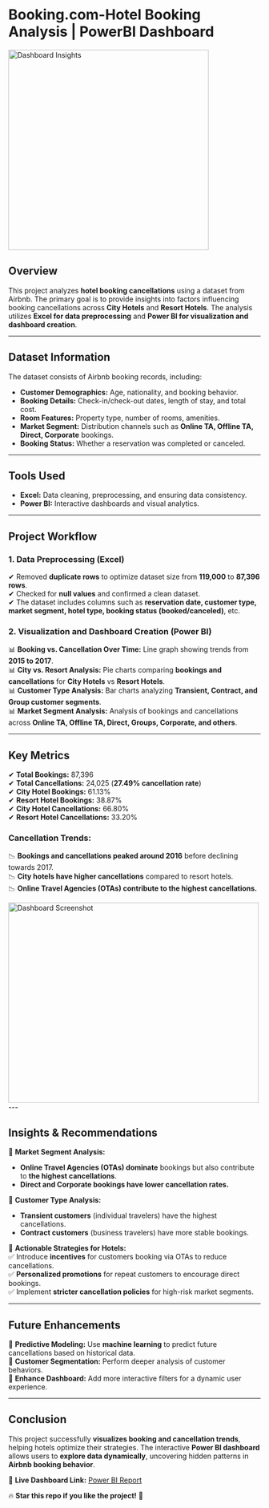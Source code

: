 # Booking.com-Hotel Booking Analysis | PowerBI Dashboard  

<img src="https://github.com/user-attachments/assets/d49dd37d-18a4-4ca3-ad90-2ce7664a9d77" alt="Dashboard Insights" style="height: 400px; width: auto;">  

## **Overview**  
This project analyzes **hotel booking cancellations** using a dataset from Airbnb. The primary goal is to provide insights into factors influencing booking cancellations across **City Hotels** and **Resort Hotels**. The analysis utilizes **Excel for data preprocessing** and **Power BI for visualization and dashboard creation**.

---

## **Dataset Information**  
The dataset consists of Airbnb booking records, including:

- **Customer Demographics:** Age, nationality, and booking behavior.  
- **Booking Details:** Check-in/check-out dates, length of stay, and total cost.  
- **Room Features:** Property type, number of rooms, amenities.  
- **Market Segment:** Distribution channels such as **Online TA, Offline TA, Direct, Corporate** bookings.  
- **Booking Status:** Whether a reservation was completed or canceled.  

---

## **Tools Used**  
- **Excel:** Data cleaning, preprocessing, and ensuring data consistency.  
- **Power BI:** Interactive dashboards and visual analytics.  

---

## **Project Workflow**  
### **1. Data Preprocessing (Excel)**  
✔ Removed **duplicate rows** to optimize dataset size from **119,000** to **87,396 rows**.  
✔ Checked for **null values** and confirmed a clean dataset.  
✔ The dataset includes columns such as **reservation date, customer type, market segment, hotel type, booking status (booked/canceled)**, etc.

### **2. Visualization and Dashboard Creation (Power BI)**  
📊 **Booking vs. Cancellation Over Time:** Line graph showing trends from **2015 to 2017**.  
📊 **City vs. Resort Analysis:** Pie charts comparing **bookings and cancellations** for **City Hotels** vs **Resort Hotels**.  
📊 **Customer Type Analysis:** Bar charts analyzing **Transient, Contract, and Group customer segments**.  
📊 **Market Segment Analysis:** Analysis of bookings and cancellations across **Online TA, Offline TA, Direct, Groups, Corporate, and others**.  

 

---

## **Key Metrics**  
✔ **Total Bookings:** 87,396  
✔ **Total Cancellations:** 24,025 (**27.49% cancellation rate**)  
✔ **City Hotel Bookings:** 61.13%  
✔ **Resort Hotel Bookings:** 38.87%  
✔ **City Hotel Cancellations:** 66.80%  
✔ **Resort Hotel Cancellations:** 33.20%  

### **Cancellation Trends:**  
📉 **Bookings and cancellations peaked around 2016** before declining towards 2017.  
📉 **City hotels have higher cancellations** compared to resort hotels.  
📉 **Online Travel Agencies (OTAs) contribute to the highest cancellations.**  

<img src="https://github.com/user-attachments/assets/78886ee6-8c42-4694-b30a-1b67c75d939a" alt="Dashboard Screenshot" style="height: 400px; width: 500px;"> 
---

## **Insights & Recommendations**  
📌 **Market Segment Analysis:**  
- **Online Travel Agencies (OTAs) dominate** bookings but also contribute to **the highest cancellations**.  
- **Direct and Corporate bookings have lower cancellation rates.**  

📌 **Customer Type Analysis:**  
- **Transient customers** (individual travelers) have the highest cancellations.  
- **Contract customers** (business travelers) have more stable bookings.  

📌 **Actionable Strategies for Hotels:**  
✅ Introduce **incentives** for customers booking via OTAs to reduce cancellations.  
✅ **Personalized promotions** for repeat customers to encourage direct bookings.  
✅ Implement **stricter cancellation policies** for high-risk market segments.  

---

## **Future Enhancements**  
🚀 **Predictive Modeling:** Use **machine learning** to predict future cancellations based on historical data.  
🚀 **Customer Segmentation:** Perform deeper analysis of customer behaviors.  
🚀 **Enhance Dashboard:** Add more interactive filters for a dynamic user experience.  

---

## **Conclusion**  
This project successfully **visualizes booking and cancellation trends**, helping hotels optimize their strategies. The interactive **Power BI dashboard** allows users to **explore data dynamically**, uncovering hidden patterns in **Airbnb booking behavior**.

🔗 **Live Dashboard Link:** [Power BI Report](https://app.powerbi.com/view?r=eyJrIjoiYzE0NjBlNDQtOWJiOS00Yjk0LTk2N2QtYTRjNTA2MDNmYzBiIiwidCI6ImE3OGQ1M2IzLTNiMGYtNDIzMy1iMGYyLTRkYjhlNGJkMWQ4MCJ9&pageName=ReportSection)  

🔥 **Star this repo if you like the project!** 🚀

